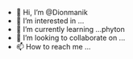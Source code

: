 - 👋 Hi, I’m @Dionmanik
- 👀 I’m interested in ...
- 🌱 I’m currently learning ...phyton
- 💞️ I’m looking to collaborate on ...
- 📫 How to reach me ...

<!---
Dionmanik/Dionmanik is a ✨ special ✨ repository because its `README.md` (this file) appears on your GitHub profile.
You can click the Preview link to take a look at your changes.
--->
